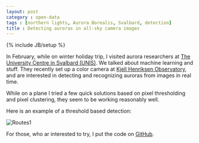 ```yaml
---
layout: post
category : open-data
tags : [northern lights, Aurora Borealis, Svalbard, detection]
title : Detecting auroras in all-sky camera images
---
```

{% include JB/setup %}

In February, while on winter holiday trip, I visited aurora researchers at [The University Centre in Svalbard (UNIS)](http://www.unis.no/). We talked about machine learning and stuff. They recently set up a color camera at [Kjell Henriksen Observatory](http://kho.unis.no/), and are interested in detecting and recognizing auroras from images in real time. 

While on a plane I tried a few quick solutions based on pixel thresholding and pixel clustering, they seem to be working reasonably well. 

Here is an example of a threshold based detection:

![Routes1](http://zliobaite.github.io/assets/ex1_aurora_detection.png)

For those, who ar interested to try, I put the code on [GitHub](https://github.com/zliobaite/Aurora-detection).
